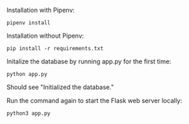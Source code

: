 Installation with Pipenv:

```
pipenv install
```

Installation without Pipenv:

```
pip install -r requirements.txt
```

Initalize the database by running app.py for the first time:

```
python app.py
```

Should see "Initialized the database."

Run the command again to start the Flask web server locally:

```
python3 app.py
```

